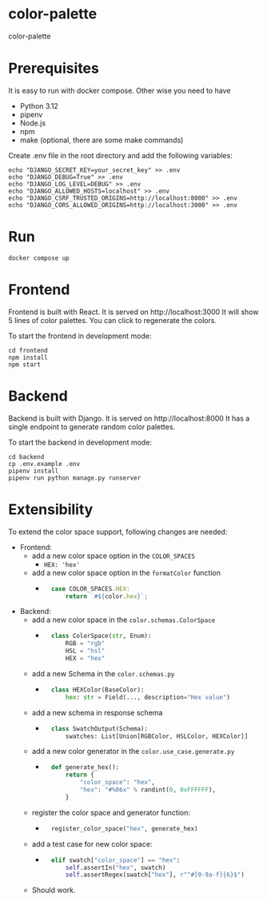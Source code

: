 # color-palette
color-palette

# Prerequisites
It is easy to run with docker compose.
Other wise you need to have
- Python 3.12
- pipenv
- Node.js
- npm
- make (optional, there are some make commands)

Create .env file in the root directory and add the following variables:
```
echo "DJANGO_SECRET_KEY=your_secret_key" >> .env
echo "DJANGO_DEBUG=True" >> .env
echo "DJANGO_LOG_LEVEL=DEBUG" >> .env
echo "DJANGO_ALLOWED_HOSTS=localhost" >> .env
echo "DJANGO_CSRF_TRUSTED_ORIGINS=http://localhost:8000" >> .env
echo "DJANGO_CORS_ALLOWED_ORIGINS=http://localhost:3000" >> .env
```
# Run
```
docker compose up
```

# Frontend
Frontend is built with React. It is served on http://localhost:3000
It will show 5 lines of color palettes. You can click to regenerate the colors.

To start the frontend in development mode:
```
cd frontend
npm install
npm start
```

# Backend
Backend is built with Django. It is served on http://localhost:8000
It has a single endpoint to generate random color palettes.

To start the backend in development mode:
```
cd backend
cp .env.example .env
pipenv install
pipenv run python manage.py runserver
```

# Extensibility
To extend the color space support, following changes are needed:
- Frontend:
    - add a new color space option in the `COLOR_SPACES`
        - `HEX: 'hex'`
    - add a new color space option in the `formatColor` function
        - ```js
            case COLOR_SPACES.HEX:
                return `#${color.hex}`;
            ```
- Backend:
    - add a new color space in the `color.schemas.ColorSpace`
        - ```python
            class ColorSpace(str, Enum):
                RGB = "rgb"
                HSL = "hsl"
                HEX = "hex"
            ```
    - add a new Schema in the `color.schemas.py`
        - ```python
            class HEXColor(BaseColor):
                hex: str = Field(..., description="Hex value")
            ```
    - add a new schema in response schema
        - ```python
            class SwatchOutput(Schema):
                swatches: List[Union[RGBColor, HSLColor, HEXColor]]
            ```
    - add a new color generator in the `color.use_case.generate.py`
        - ```python
            def generate_hex():
                return {
                    "color_space": "hex",
                    "hex": "#%06x" % randint(0, 0xFFFFFF),
                }
            ```
    - register the color space and generator function:
        - ```python
            register_color_space("hex", generate_hex)
            ```
    - add a test case for new color space:
        - ```python
            elif swatch["color_space"] == "hex":
                self.assertIn("hex", swatch)
                self.assertRegex(swatch["hex"], r"^#[0-9a-f]{6}$")
            ```
    - Should work.